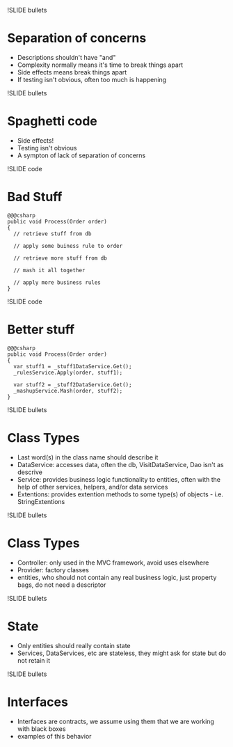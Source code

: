 !SLIDE bullets
# Separation of concerns #

* Descriptions shouldn't have "and"
* Complexity normally means it's time to break things apart
* Side effects means break things apart
* If testing isn't obvious, often too much is happening

!SLIDE bullets
# Spaghetti code #

* Side effects!
* Testing isn't obvious
* A sympton of lack of separation of concerns

!SLIDE code
# Bad Stuff #
    @@@csharp
    public void Process(Order order)
    {
      // retrieve stuff from db
      
      // apply some buiness rule to order

      // retrieve more stuff from db

      // mash it all together

      // apply more business rules
    }

!SLIDE code
# Better stuff #
    @@@csharp
    public void Process(Order order)
    {
      var stuff1 = _stuff1DataService.Get();
      _rulesService.Apply(order, stuff1);

      var stuff2 = _stuff2DataService.Get();
      _mashupService.Mash(order, stuff2);
    }

!SLIDE bullets
# Class Types #

* Last word(s) in the class name should describe it
* DataService: accesses data, often the db, VisitDataService, Dao isn't as descrive
* Service: provides business logic functionality to entities, often with the help of other services, helpers, and/or data services
* Extentions: provides extention methods to some type(s) of objects - i.e. StringExtentions

!SLIDE bullets
# Class Types #

* Controller: only used in the MVC framework, avoid uses elsewhere
* Provider: factory classes
* entities, who should not contain any real business logic, just property bags, do not need a descriptor

!SLIDE bullets
# State #
* Only entities should really contain state
* Services, DataServices, etc are stateless, 
they might ask for state but do not retain it

!SLIDE bullets
# Interfaces #

* Interfaces are contracts, we assume using them that we are working with black boxes
* examples of this behavior
